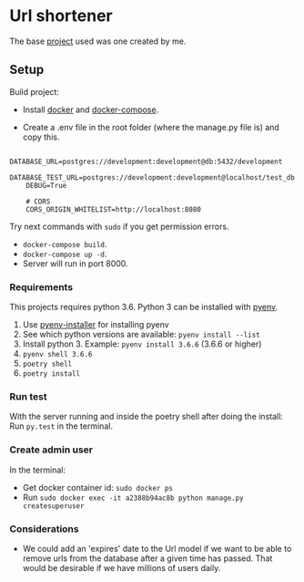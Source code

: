 # Url shortener
The base [project](https://github.com/DanTcheche/basic_django_project) used was one created by me.

## Setup

Build project:
- Install [docker](https://docs.docker.com/engine/install/) and [docker-compose](https://docs.docker.com/compose/install/).

- Create a .env file in the root folder (where the manage.py file is) and copy this.
```text
    DATABASE_URL=postgres://development:development@db:5432/development
    DATABASE_TEST_URL=postgres://development:development@localhost/test_db
    DEBUG=True
    
    # CORS
    CORS_ORIGIN_WHITELIST=http://localhost:8080
```

Try next commands with `sudo` if you get permission errors.
- `docker-compose build`.
- `docker-compose up -d`.
- Server will run in port 8000.

### Requirements

This projects requires python 3.6.
Python 3 can be installed with [pyenv](https://github.com/pyenv/pyenv).

1. Use [pyenv-installer](https://github.com/pyenv/pyenv-installer) for installing pyenv
2. See which python versions are available: `pyenv install --list`
3. Install python 3. Example: `pyenv install 3.6.6` (3.6.6 or higher)
4. `pyenv shell 3.6.6`
5. `poetry shell`
6. `poetry install`


### Run test

With the server running and inside the poetry shell after doing the install:
Run  ```py.test``` in the terminal.

### Create admin user

In the terminal:
- Get docker container id: `sudo docker ps`
- Run `sudo docker exec -it a2388b94ac8b python manage.py createsuperuser`

### Considerations

- We could add an 'expires' date to the Url model if we want to be able to remove urls from the database after a given time has passed.
That would be desirable if we have millions of users daily.
